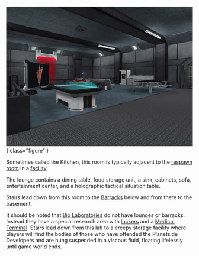 ![Lounge](../images/TRLounge.jpg){ class="figure" }

Sometimes called the
Kitchen, this room is typically adjacent to the
[respawn room](Spawn_Room.md) in a
[facility](Facilities.md).

The lounge contains a dining table, food storage unit, a sink, cabinets, sofa,
entertainment center, and a holographic tactical situation table.

Stairs lead down from this room to the [Barracks](Barracks.md)
below and from there to the basement.

It should be noted that [Bio Laboratories](Bio_Laboratory.md) do
not have lounges or barracks. Instead they have a special research area with
[lockers](../items/Lockers.md) and a
[Medical Terminal](../items/Medical_Terminal.md). Stairs lead down from this lab
to a creepy storage facility where players will find the bodies of those who
have offended the Planetside Developers and are hung suspended in a viscous
fluid, floating lifelessly until game world ends.
